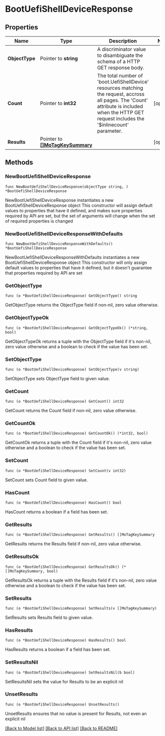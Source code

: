 # BootUefiShellDeviceResponse

## Properties

Name | Type | Description | Notes
------------ | ------------- | ------------- | -------------
**ObjectType** | Pointer to **string** | A discriminator value to disambiguate the schema of a HTTP GET response body. | 
**Count** | Pointer to **int32** | The total number of &#39;boot.UefiShellDevice&#39; resources matching the request, accross all pages. The &#39;Count&#39; attribute is included when the HTTP GET request includes the &#39;$inlinecount&#39; parameter. | [optional] 
**Results** | Pointer to [**[]MoTagKeySummary**](mo.TagKeySummary.md) |  | [optional] 

## Methods

### NewBootUefiShellDeviceResponse

`func NewBootUefiShellDeviceResponse(objectType string, ) *BootUefiShellDeviceResponse`

NewBootUefiShellDeviceResponse instantiates a new BootUefiShellDeviceResponse object
This constructor will assign default values to properties that have it defined,
and makes sure properties required by API are set, but the set of arguments
will change when the set of required properties is changed

### NewBootUefiShellDeviceResponseWithDefaults

`func NewBootUefiShellDeviceResponseWithDefaults() *BootUefiShellDeviceResponse`

NewBootUefiShellDeviceResponseWithDefaults instantiates a new BootUefiShellDeviceResponse object
This constructor will only assign default values to properties that have it defined,
but it doesn't guarantee that properties required by API are set

### GetObjectType

`func (o *BootUefiShellDeviceResponse) GetObjectType() string`

GetObjectType returns the ObjectType field if non-nil, zero value otherwise.

### GetObjectTypeOk

`func (o *BootUefiShellDeviceResponse) GetObjectTypeOk() (*string, bool)`

GetObjectTypeOk returns a tuple with the ObjectType field if it's non-nil, zero value otherwise
and a boolean to check if the value has been set.

### SetObjectType

`func (o *BootUefiShellDeviceResponse) SetObjectType(v string)`

SetObjectType sets ObjectType field to given value.


### GetCount

`func (o *BootUefiShellDeviceResponse) GetCount() int32`

GetCount returns the Count field if non-nil, zero value otherwise.

### GetCountOk

`func (o *BootUefiShellDeviceResponse) GetCountOk() (*int32, bool)`

GetCountOk returns a tuple with the Count field if it's non-nil, zero value otherwise
and a boolean to check if the value has been set.

### SetCount

`func (o *BootUefiShellDeviceResponse) SetCount(v int32)`

SetCount sets Count field to given value.

### HasCount

`func (o *BootUefiShellDeviceResponse) HasCount() bool`

HasCount returns a boolean if a field has been set.

### GetResults

`func (o *BootUefiShellDeviceResponse) GetResults() []MoTagKeySummary`

GetResults returns the Results field if non-nil, zero value otherwise.

### GetResultsOk

`func (o *BootUefiShellDeviceResponse) GetResultsOk() (*[]MoTagKeySummary, bool)`

GetResultsOk returns a tuple with the Results field if it's non-nil, zero value otherwise
and a boolean to check if the value has been set.

### SetResults

`func (o *BootUefiShellDeviceResponse) SetResults(v []MoTagKeySummary)`

SetResults sets Results field to given value.

### HasResults

`func (o *BootUefiShellDeviceResponse) HasResults() bool`

HasResults returns a boolean if a field has been set.

### SetResultsNil

`func (o *BootUefiShellDeviceResponse) SetResultsNil(b bool)`

 SetResultsNil sets the value for Results to be an explicit nil

### UnsetResults
`func (o *BootUefiShellDeviceResponse) UnsetResults()`

UnsetResults ensures that no value is present for Results, not even an explicit nil

[[Back to Model list]](../README.md#documentation-for-models) [[Back to API list]](../README.md#documentation-for-api-endpoints) [[Back to README]](../README.md)


